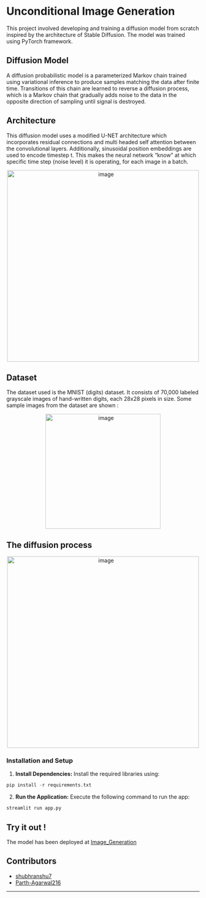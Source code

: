 # Unconditional Image Generation

This project involved developing and training a diffusion model from scratch inspired by the architecture of Stable Diffusion. The model was trained using PyTorch framework.

## Diffusion Model

A diffusion probabilistic model is a parameterized Markov chain trained using variational inference to produce samples matching the data after finite time. Transitions of this chain are learned to reverse a diffusion process, which is a Markov chain that gradually adds noise to the data in the opposite direction of sampling until signal is destroyed. 

## Architecture

This diffusion model uses a modified U-NET architecture which incorporates residual connections and multi headed self attention between the convolutional layers. Additionally, sinusoidal position embeddings are used to encode timestep t. This makes the neural network “know” at which specific time step (noise level) it is operating, for each image in a batch.

<div align="center">
  <img src="https://github.com/Parth-Agarwal216/Image_Generation/assets/118837763/23acc50f-a21c-4ef0-a075-b327747fcbc9" alt="image" width="500" />
</div>

## Dataset 

The dataset used is the MNIST (digits) dataset. It consists of 70,000 labeled grayscale images of hand-written digits, each 28x28 pixels in size.
Some sample images from the dataset are shown : 

<div align="center">
  <img src="https://github.com/Parth-Agarwal216/Image_Generation/assets/118837763/fa0c91de-ba5e-40bf-8ed9-b0e47fe12aca" alt="image" width="300" />
</div>

## The diffusion process

<div align="center">
  <img src="https://github.com/Parth-Agarwal216/Image_Generation/assets/118837763/abbac076-63bc-4bfc-a2df-a296370ccdfe" alt="image" width="500" />
</div>

### Installation and Setup

1. **Install Dependencies:**
   Install the required libraries using:
```python
pip install -r requirements.txt
```

2. **Run the Application:**
Execute the following command to run the app:
```python
streamlit run app.py
```

## Try it out !
The model has been deployed at [Image_Generation](https://huggingface.co/spaces/Hehehehelol/Unconditional_Image_Generation)

## Contributors
- [shubhranshu7](https://github.com/shubhranshu7)
- [Parth-Agarwal216](https://github.com/Parth-Agarwal216)
---
